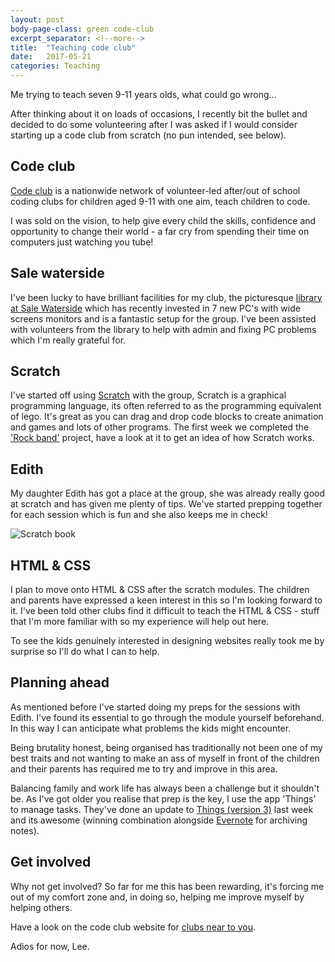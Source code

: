```yaml
---
layout: post
body-page-class: green code-club
excerpt_separator: <!--more-->
title:  "Teaching code club"
date:   2017-05-21
categories: Teaching
---
```


Me trying to teach seven 9-11 years olds, what could go wrong...

<!--more-->
After thinking about it on loads of occasions, I recently bit the bullet and decided to do some volunteering after I was asked if I would consider starting up a code club from scratch (no pun intended, see below).

## Code club

<a href="https://www.codeclub.org.uk/">Code club</a> is a nationwide network of volunteer-led after/out of school coding clubs for children aged 9-11 with one aim, teach children to code.

I was sold on the vision, to help give every child the skills, confidence and opportunity to change their world - a far cry from spending their time on computers just watching you tube!

## Sale waterside

I've been lucky to have brilliant facilities for my club, the picturesque <a href="http://www.trafford.gov.uk/residents/leisure-and-lifestyle/libraries/libraries-in-trafford/sale-library.aspx">library at Sale Waterside</a> which has recently invested in 7 new PC's with wide screens monitors and is a fantastic setup for the group.  I've been assisted with volunteers from the library to help with admin and fixing PC problems which I'm really grateful for.

## Scratch

I've started off using <a href="https://scratch.mit.edu/">Scratch</a> with the group, Scratch is a graphical programming language, its often referred to as the programming equivalent of lego.  It's great as you can drag and drop code blocks to create animation and games and lots of other programs.  The first week we completed the <a href="https://scratch.mit.edu/projects/26741186/#editor">'Rock band'</a> project, have a look at it to get an idea of how Scratch works.


## Edith

My daughter Edith has got a place at the group, she was already really good at scratch and has given me plenty of tips.  We've started prepping together for each session which is fun and she also keeps me in check!

<img src="https://s3-eu-west-1.amazonaws.com/eskimo/edith-code-club.jpg" alt="Scratch book" >

## HTML & CSS
I plan to move onto HTML & CSS after the scratch modules.  The children and parents have expressed a keen interest in this so I'm looking forward to it.  I've been told other clubs find it difficult to teach the HTML & CSS - stuff that I'm more familiar with so my experience will help out here.

To see the kids genuinely interested in designing websites really took me by surprise so I'll do what I can to help.

## Planning ahead
As mentioned before I've started doing my preps for the sessions with Edith.  I've found its essential to go through the module yourself beforehand.  In this way I can anticipate what problems the kids might encounter.  

Being brutality honest, being organised has traditionally not been one of my best traits and not wanting to make an ass of myself in front of the children and their parents has required me to try and improve in this area.  

Balancing family and work life has always been a challenge but it shouldn't be. As I've got older you realise that prep is the key, I use the app 'Things' to manage tasks.  They've done an update to <a href="https://culturedcode.com/things/">Things (version 3)</a> last week and its awesome (winning combination alongside <a href="https://evernote.com/">Evernote</a> for archiving notes).  

## Get involved
Why not get involved?  So far for me this has been rewarding, it's forcing me out of my comfort zone and, in doing so, helping me improve myself by helping others.

Have a look on the code club website for <a href="https://www.codeclub.org.uk/find-a-club">clubs near to you</a>.

Adios for now, Lee.
